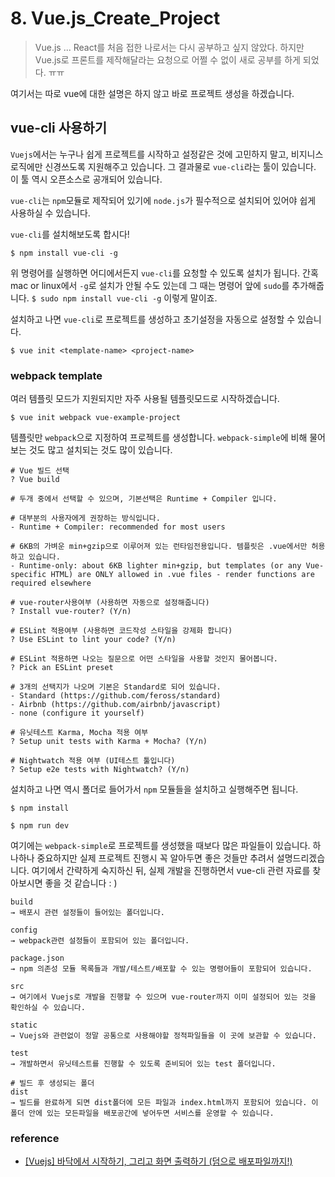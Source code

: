 # 8. Vue.js_Create_Project

> Vue.js ... React를 처음 접한 나로서는 다시 공부하고 싶지 않았다. 하지만 Vue.js로 프론트를 제작해달라는 요청으로 어쩔 수 없이 새로 공부를 하게 되었다. ㅠㅠ

여기서는 따로 vue에 대한 설명은 하지 않고 바로 프로젝트 생성을 하겠습니다.

## vue-cli 사용하기

`Vuejs`에서는 누구나 쉽게 프로젝트를 시작하고 설정같은 것에 고민하지 말고, 비지니스 로직에만 신경쓰도록 지원해주고 있습니다. 그 결과물로 `vue-cli`라는 툴이 있습니다. 이 툴 역시 오픈소스로 공개되어 있습니다.

`vue-cli`는 `npm`모듈로 제작되어 있기에 `node.js`가 필수적으로 설치되어 있어야 쉽게 사용하실 수 있습니다.

`vue-cli`를 설치해보도록 합시다!

```shell
$ npm install vue-cli -g
```

위 명령어를 실행하면 어디에서든지 `vue-cli`를 요청할 수 있도록 설치가 됩니다. 간혹 mac or linux에서 `-g`로 설치가 안될 수도 있는데 그 때는 명령어 앞에 `sudo`를 추가해줍니다. `$ sudo npm install vue-cli -g` 이렇게 말이죠.

설치하고 나면 `vue-cli`로 프로젝트를 생성하고 초기설정을 자동으로 설정할 수 있습니다.

```shell
$ vue init <template-name> <project-name>
```

### webpack template

여러 템플릿 모드가 지원되지만 자주 사용될 템플릿모드로 시작하겠습니다.

```shell
$ vue init webpack vue-example-project
```

템플릿만 `webpack`으로 지정하여 프로젝트를 생성합니다. `webpack-simple`에 비해 물어보는 것도 많고 설치되는 것도 많이 있습니다.

```
# Vue 빌드 선택
? Vue build

# 두개 중에서 선택할 수 있으며, 기본선택은 Runtime + Compiler 입니다.

# 대부분의 사용자에게 권장하는 방식입니다.
- Runtime + Compiler: recommended for most users

# 6KB의 가벼운 min+gzip으로 이루어져 있는 런타임전용입니다. 템플릿은 .vue에서만 허용하고 있습니다.
- Runtime-only: about 6KB lighter min+gzip, but templates (or any Vue-specific HTML) are ONLY allowed in .vue files - render functions are required elsewhere 

# vue-router사용여부 (사용하면 자동으로 설정해줍니다)
? Install vue-router? (Y/n)

# ESLint 적용여부 (사용하면 코드작성 스타일을 강제화 합니다)
? Use ESLint to lint your code? (Y/n)

# ESLint 적용하면 나오는 질문으로 어떤 스타일을 사용할 것인지 물어봅니다.
? Pick an ESLint preset

# 3개의 선택지가 나오며 기본은 Standard로 되어 있습니다.
- Standard (https://github.com/feross/standard)
- Airbnb (https://github.com/airbnb/javascript)
- none (configure it yourself)

# 유닛테스트 Karma, Mocha 적용 여부
? Setup unit tests with Karma + Mocha? (Y/n)

# Nightwatch 적용 여부 (UI테스트 툴입니다)
? Setup e2e tests with Nightwatch? (Y/n)
```



설치하고 나면 역시 폴더로 들어가서 `npm` 모듈들을 설치하고 실행해주면 됩니다.

```shell
$ npm install

$ npm run dev
```

여기에는 `webpack-simple`로 프로젝트를 생성했을 때보다 많은 파일들이 있습니다.
하나하나 중요하지만 실제 프로젝트 진행시 꼭 알아두면 좋은 것들만 추려서 설명드리겠습니다. 여기에서 간략하게 숙지하신 뒤, 실제 개발을 진행하면서 vue-cli 관련 자료를 찾아보시면 좋을 것 같습니다 : )

```
build
→ 배포시 관련 설정들이 들어있는 폴더입니다.

config
→ webpack관련 설정들이 포함되어 있는 폴더입니다.

package.json
→ npm 의존성 모듈 목록들과 개발/테스트/배포할 수 있는 명령어들이 포함되어 있습니다.

src
→ 여기에서 Vuejs로 개발을 진행할 수 있으며 vue-router까지 이미 설정되어 있는 것을 확인하실 수 있습니다.

static
→ Vuejs와 관련없이 정말 공통으로 사용해야할 정적파일들을 이 곳에 보관할 수 있습니다.

test
→ 개발하면서 유닛테스트를 진행할 수 있도록 준비되어 있는 test 폴더입니다.

# 빌드 후 생성되는 폴더
dist
→ 빌드를 완료하게 되면 dist폴더에 모든 파일과 index.html까지 포함되어 있습니다. 이 폴더 안에 있는 모든파일을 배포공간에 넣어두면 서비스를 운영할 수 있습니다.
```



### reference 

* [[Vuejs] 바닥에서 시작하기, 그리고 화면 출력하기 (덤으로 배포파일까지!)](https://jinblog.kr/192)
